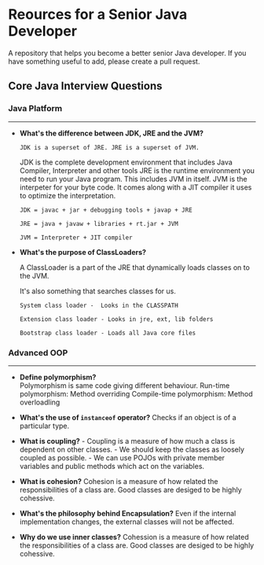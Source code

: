 # Reources for a Senior Java Developer
A repository that helps you become a better senior Java developer.
If you have something useful to add, please create a pull request.



## Core Java Interview Questions  


### Java Platform
____
* **What's the difference between JDK, JRE and the JVM?**

	`JDK is a superset of JRE. JRE is a superset of JVM.`
	
	JDK is the complete development environment that includes Java Compiler, Interpreter and other tools
	JRE is the runtime environment you need to run your Java program. This includes JVM in itself.
	JVM is the interpeter for your byte code. It comes along with a JIT compiler it uses to optimize the interpretation.

  `JDK = javac + jar + debugging tools + javap + JRE`

  `JRE = java + javaw + libraries + rt.jar + JVM`

  `JVM = Interpreter + JIT compiler`

* **What's the purpose of ClassLoaders?**
 
  A ClassLoader is a part of the JRE that dynamically loads classes on to the JVM.

  It's also something that searches classes for us.

  `System class loader -  Looks in the CLASSPATH`

  `Extension class loader - Looks in jre, ext, lib folders`

  `Bootstrap class loader - Loads all Java core files`

### Advanced OOP
____

* **Define polymorphism?**  
		Polymorphism is same code giving different behaviour.
		Run-time polymorphism: Method overriding
		Compile-time polymorphism: Method overloadling
	
* **What's the use of `instanceof` operator?**
		Checks if an object is of a particular type.
		
* **What is coupling?**
		- Coupling is a measure of how much a class is dependent on other classes.
		- We should keep the classes as loosely coupled as possible.
		- We can use POJOs with private member variables and public methods which act on the variables.
	
* **What is cohesion?**
		Cohesion is a measure of how related the responsibilities of a class are.
		Good classes are desiged to be highly cohessive.

* **What's the philosophy behind Encapsulation?**
		Even if the internal implementation changes, the external classes will not be affected.
		
* **Why do we use inner classes?**
		Cohession is a measure of how related the responsibilities of a class are.
		Good classes are desiged to be highly cohessive.
		
		
